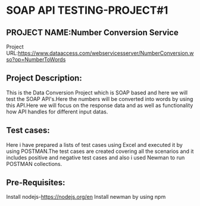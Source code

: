 # SOAP API TESTING-PROJECT#1

## PROJECT NAME:Number Conversion Service

Project URL:https://www.dataaccess.com/webservicesserver/NumberConversion.wso?op=NumberToWords

## Project Description:
This is the Data Conversion Project which is SOAP based and here we will test the SOAP API's.Here the numbers will be converted into words by using this API.Here we will focus on the response data and as well as functionality how API handles for different input datas.

## Test cases:
Here i have prepared a lists of test cases using Excel and executed it by using POSTMAN.The test cases are created covering all the scenarios and it includes positive and negative test cases and also i used Newman to run POSTMAN collections.

## Pre-Requisites:

Install nodejs-https://nodejs.org/en
Install newman by using npm




